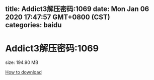 
title: Addict3解压密码:1069
date: Mon Jan 06 2020 17:47:57 GMT+0800 (CST)    
categories: baidu
---

# Addict3解压密码:1069
size: 194.90 MB
 
 

[How to download](https://bpcam.bemobtrk.com/go/2ceec3aa-1ca2-46d6-b9ff-aaa5c184517c?jno=4101)